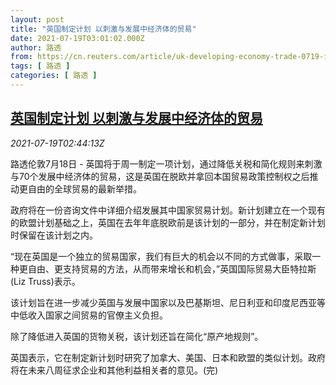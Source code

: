 ```yaml
---
layout: post
title: "英国制定计划 以刺激与发展中经济体的贸易"
date: 2021-07-19T03:01:02.000Z
author: 路透
from: https://cn.reuters.com/article/uk-developing-economy-trade-0719-idCNKBS2EP05U
tags: [ 路透 ]
categories: [ 路透 ]
---
```

<!--1626663662000-->
[英国制定计划 以刺激与发展中经济体的贸易](https://cn.reuters.com/article/uk-developing-economy-trade-0719-idCNKBS2EP05U)
------

<div>
<div><i>2021-07-19T02:44:13Z</i></div><p>路透伦敦7月18日 - 英国将于周一制定一项计划，通过降低关税和简化规则来刺激与70个发展中经济体的贸易，这是英国在脱欧并拿回本国贸易政策控制权之后推动更自由的全球贸易的最新举措。</p><p>政府将在一份咨询文件中详细介绍发展其中国家贸易计划。新计划建立在一个现有的欧盟计划基础之上，英国在去年年底脱欧前是该计划的一部分，并在制定新计划时保留在该计划之内。</p><p>“现在英国是一个独立的贸易国家，我们有巨大的机会以不同的方式做事，采取一种更自由、更支持贸易的方法，从而带来增长和机会，”英国国际贸易大臣特拉斯(Liz Truss)表示。</p><p>该计划旨在进一步减少英国与发展中国家以及巴基斯坦、尼日利亚和印度尼西亚等中低收入国家之间贸易的官僚主义负担。</p><p>除了降低进入英国的货物关税，该计划还旨在简化“原产地规则”。</p><p>英国表示，它在制定新计划时研究了加拿大、美国、日本和欧盟的类似计划。政府将在未来八周征求企业和其他利益相关者的意见。(完)</p>
</div>
